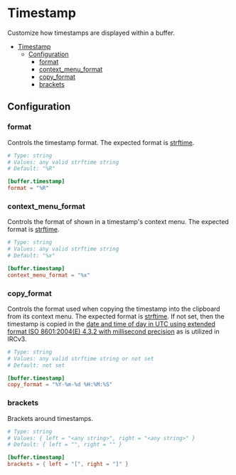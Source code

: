# Timestamp

Customize how timestamps are displayed within a buffer.

- [Timestamp](#timestamp)
  - [Configuration](#configuration)
    - [format](#format)
    - [context\_menu\_format](#context_menu_format)
    - [copy\_format](#copy_format)
    - [brackets](#brackets)

## Configuration

### format

Controls the timestamp format. The expected format is [strftime](https://pubs.opengroup.org/onlinepubs/007908799/xsh/strftime.html).

```toml
# Type: string
# Values: any valid strftime string
# Default: "%R"

[buffer.timestamp]
format = "%R"
```

### context_menu_format

Controls the format of shown in a timestamp's context menu. The expected format is [strftime](https://pubs.opengroup.org/onlinepubs/007908799/xsh/strftime.html).

```toml
# Type: string
# Values: any valid strftime string
# Default: "%x"

[buffer.timestamp]
context_menu_format = "%x"
```

### copy_format

Controls the format used when copying the timestamp into the clipboard from its context menu. The expected format is [strftime](https://pubs.opengroup.org/onlinepubs/007908799/xsh/strftime.html).  If not set, then the timestamp is copied in the [date and time of day in UTC using extended format ISO 8601:2004(E) 4.3.2 with millisecond precision](https://en.wikipedia.org/wiki/ISO_8601) as is utilized in IRCv3.

```toml
# Type: string
# Values: any valid strftime string or not set
# Default: not set

[buffer.timestamp]
copy_format = "%Y-%m-%d %H:%M:%S"
```

### brackets

Brackets around timestamps.

```toml
# Type: string
# Values: { left = "<any string>", right = "<any string>" }
# Default: { left = "", right = "" }

[buffer.timestamp]
brackets = { left = "[", right = "]" }
```
